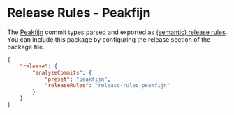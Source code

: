 # Release Rules - Peakfijn

The [Peakfijn](https://peakfijn.nl/) commit types parsed and exported as [(semantic) release rules](https://github.com/semantic-release/commit-analyzer#release-rules).
You can include this package by configuring the release section of the package file.

```json
{
	"release": {
		"analyzeCommits": {
			"preset": "peakfijn",
			"releaseRules": "release-rules-peakfijn"
		}
	}
}
```
